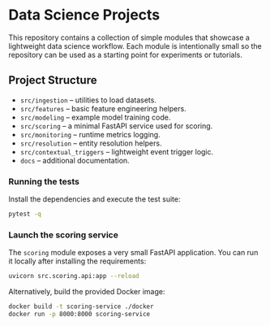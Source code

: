 # Data Science Projects

This repository contains a collection of simple modules that showcase a
lightweight data science workflow.  Each module is intentionally small so the
repository can be used as a starting point for experiments or tutorials.

## Project Structure

- `src/ingestion` – utilities to load datasets.
- `src/features` – basic feature engineering helpers.
- `src/modeling` – example model training code.
- `src/scoring` – a minimal FastAPI service used for scoring.
- `src/monitoring` – runtime metrics logging.
- `src/resolution` – entity resolution helpers.
- `src/contextual_triggers` – lightweight event trigger logic.
- `docs` – additional documentation.

### Running the tests

Install the dependencies and execute the test suite:

```bash
pytest -q
```

### Launch the scoring service

The `scoring` module exposes a very small FastAPI application.  You can run it
locally after installing the requirements:

```bash
uvicorn src.scoring.api:app --reload
```

Alternatively, build the provided Docker image:

```bash
docker build -t scoring-service ./docker
docker run -p 8000:8000 scoring-service
```
